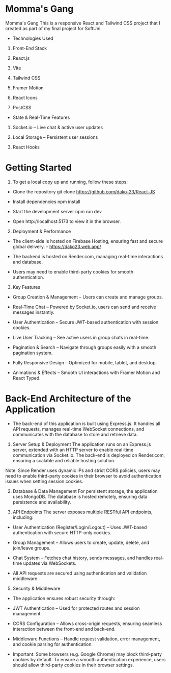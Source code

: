 # Momma's Gang

Momma's Gang
This is a responsive React and Tailwind CSS project that I created as part of my final project for SoftUni.

- Technologies Used

1. Front-End Stack

2. React.js 

3. Vite 

4. Tailwind CSS 

5. Framer Motion 

6. React Icons 

7. PostCSS 

- State & Real-Time Features

1. Socket.io – Live chat & active user updates

2. Local Storage – Persistent user sessions

3. React Hooks 

# Getting Started

1. To get a local copy up and running, follow these steps:

- Clone the repository git clone https://github.com/dako-23/React-JS

- Install dependencies npm install

- Start the development server npm run dev

- Open http://localhost:5173 to view it in the browser.

2. Deployment & Performance
- The client-side is hosted on Firebase Hosting, ensuring fast and secure global delivery. - https://dako23.web.app/

- The backend is hosted on Render.com, managing real-time interactions and database.

- Users may need to enable third-party cookies for smooth authentication.

3. Key Features
- Group Creation & Management – Users can create and manage groups.

- Real-Time Chat – Powered by Socket.io, users can send and receive messages instantly.

- User Authentication – Secure JWT-based authentication with session cookies.

- Live User Tracking – See active users in group chats in real-time.

- Pagination & Search – Navigate through groups easily with a smooth pagination system.

- Fully Responsive Design – Optimized for mobile, tablet, and desktop.

- Animations & Effects – Smooth UI interactions with Framer Motion and React Typed.

# Back-End Architecture of the Application

- The back-end of this application is built using Express.js. It handles all API requests, manages real-time WebSocket connections, and communicates with the database to store and retrieve data.

1. Server Setup & Deployment
The application runs on an Express.js server, extended with an HTTP server to enable real-time communication via Socket.io. The back-end is deployed on Render.com, ensuring a scalable and reliable hosting solution.

Note: Since Render uses dynamic IPs and strict CORS policies, users may need to enable third-party cookies in their browser to avoid authentication issues when setting session cookies.

2. Database & Data Management
For persistent storage, the application uses MongoDB. The database is hosted remotely, ensuring data persistence and availability.

4. API Endpoints
The server exposes multiple RESTful API endpoints, including:

- User Authentication (Register/Login/Logout) – Uses JWT-based authentication with secure HTTP-only cookies.

- Group Management – Allows users to create, update, delete, and join/leave groups.

- Chat System – Fetches chat history, sends messages, and handles real-time updates via WebSockets.

- All API requests are secured using authentication and validation middleware.

5. Security & Middleware
- The application ensures robust security through:

- JWT Authentication – Used for protected routes and session management.

- CORS Configuration – Allows cross-origin requests, ensuring seamless interaction between the front-end and back-end.

- Middleware Functions – Handle request validation, error management, and cookie parsing for authentication.

- Important: Some browsers (e.g. Google Chrome) may block third-party cookies by default. To ensure a smooth authentication experience, users should allow third-party cookies in their browser settings.




